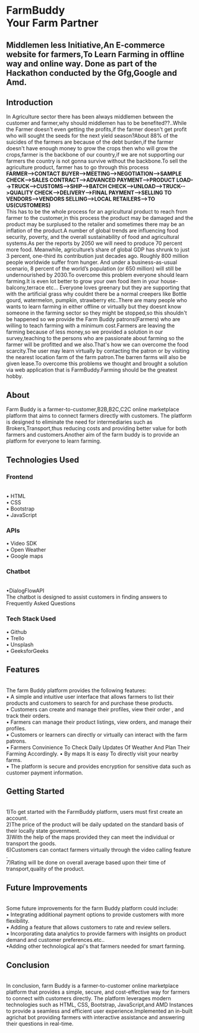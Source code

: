  <h1>FarmBuddy<br>
Your Farm Partner</h1>
<h2>Middlemen less Initiative,An E-commerce website for farmers,To Learn Farming in offline way and online way.
Done as part of the Hackathon conducted by the Gfg,Google and Amd.</h2>
<h2>Introduction</h2>
In Agriculture sector there has been always middlemen between the customer and farmer,why should middlemen has to be benefited??..While the Farmer doesn't even getting the profits,if the farmer doesn't get profit who will sought the seeds for the next yield season?About 88% of the suicides of the farmers are because of the debt burden,if the farmer doesn't have enough money to grow the crops then who will grow the crops,farmer is the backbone of our country,if we are not supporting our farmers the country is not gonna survive without the backbone.To sell the agriculture product, farmer has to go through this process <br><b>FARMER-->CONTACT BUYER-->MEETING-->NEGOTIATION-->SAMPLE CHECK-->SALES CONTRACT-->ADVANCED PAYMENT-->PRODUCT LOAD-->TRUCK-->CUSTOMS-->SHIP-->BATCH CHECK-->UNLOAD-->TRUCK-->QUALITY CHECK-->DELIVERY-->FINAL PAYMENT-->SELLING TO VENDORS-->VENDORS SELLING-->LOCAL RETAILERS-->TO US(CUSTOMERS)</b><br>This has to be the whole process for an agricultural product to reach from farmer to the customer,in this process the product may be damaged and the product may be surplused to the retailer and sometimes there may be an inflation of the product.A number of global trends are influencing food security, poverty, and the overall sustainability of food and agricultural systems.As per the reports by 2050 we will need to produce 70 percent more food. Meanwhile, agriculture’s share of global GDP has shrunk to just 3 percent, one-third its contribution just decades ago. Roughly 800 million people worldwide suffer from hunger. And under a business-as-usual scenario, 8 percent of the world’s population (or 650 million) will still be undernourished by 2030.To overcome this problem everyone should learn farming.It is even lot better to grow your own food item in your house-balcony,terrace etc... Everyone loves greenary but they are supporting that with the artificial grass why couldnt there be a normal creepers like Bottle gourd, watermelon, pumpkin, strawberry etc..There are many people who wants to learn farming in either offline or virtually but they doesnt know someone in the farming sector so they might be stopped,so this shouldn't be happened so we provide the Farm Buddy patrons(Farmers) who are willing to teach farming with a minimum cost.Farmers are leaving the farming because of less money,so we provided a solution in our survey,teaching to the persons who are passionate about farming so the farmer will be profitted and we also.That's how we can overcome the food scarcity.The user may learn virtually by contacting the patron or by visiting the nearest location farm of the farm patron.The barren farms will also be given lease.To overcome this problems we thought and brought a solution via web application that is FarmBuddy.Farming should be the greatest hobby.
<h2>About</h2>
Farm Buddy is a farmer-to-customer,B2B,B2C,C2C online marketplace platform that aims to connect farmers directly with customers. The platform is designed to eliminate the need for intermediaries such as Brokers,Transport,thus reducing costs and providing better value for both farmers and customers.Another aim of the farm buddy is to provide an platform for everyone to learn farming.
<h2>Technologies Used</h2>
<h3>Frontend</h3><br>
•	HTML<br>
•	CSS<br>
•	Bootstrap<br>
•	JavaScript<br>
<h3>APIs</h3>
•	Video SDK<br>
•	Open Weather<br>
•	Google maps<br>
<h3>Chatbot</h3><br>
•DialogFlowAPI<br>
The chatbot is designed to assist customers in finding answers to Frequently Asked Questions<br>
<h3>Tech Stack Used</h3>
•	Github<br>
•	Trello<br>
•	Unsplash<br>
•	GeeksforGeeks<br>

<h2>Features</h2><br>
The farm Buddy platform provides the following features:<br>
•	A simple and intuitive user interface that allows farmers to list their products and customers to search for and purchase these products.<br>
•	Customers can create and manage their profiles, view their order , and track their orders.<br>
•	Farmers can manage their product listings, view orders, and manage their profiles.<br>
•	Customers or learners can directly or virtually can interact with the farm patrons.<br>
•	Farmers Convinience To Check Daily Updates Of Weather And Plan Their Farming Accordingly.
• By maps It is easy To directly visit your nearby farms.<br>
•	The platform is secure and provides encryption for sensitive data such as customer payment information.<br>
<h2>Getting Started</h2><br>
1)To get started with the FarmBuddy platform, users must first create an account.<br>
2)The price of the product will be daily updated on the standard basis of their locally state government.<br>
3)With the help of the maps provided they can meet the individual or transport the goods.<br>
6)Customers can contact farmers virtually through the video calling feature .<br>
7)Rating will be done on overall average based upon their time of transport,quality of the product.<br>
<h2>Future Improvements</h2><br>
Some future improvements for the farm Buddy platform could include:<br>
•	Integrating additional payment options to provide customers with more flexibility.<br>
•	Adding a feature that allows customers to rate and review sellers.<br>
•	Incorporating data analytics to provide farmers with insights on product demand and customer preferences.etc..<br>
•Adding other technological api's that farmers needed for smart farming.<br>
<h2>Conclusion</h2><br>
In conclusion, farm Buddy is a farmer-to-customer online marketplace platform that provides a simple, secure, and cost-effective way for farmers to connect with customers directly. The platform leverages modern technologies such as HTML, CSS, Bootstrap, JavaScript,and AMD Instances to provide a seamless and efficient user experience.Implemented an in-built agrichat bot providing farmers with interactive assistance and answering their questions in real-time.<br>

